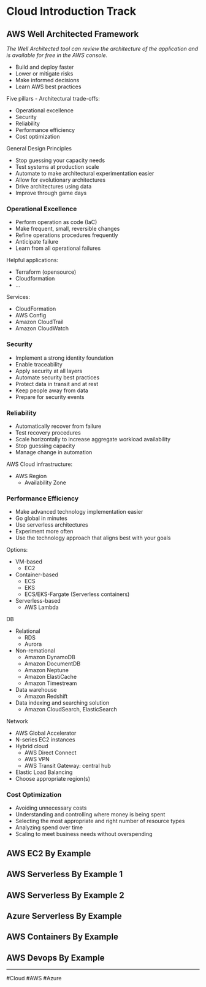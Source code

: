 # Cloud Introduction Track
## AWS Well Architected Framework
*The Well Architected tool can review the architecture of the application and is available for free in the AWS console.*

- Build and deploy faster
- Lower or mitigate risks
- Make informed decisions
- Learn AWS best practices

Five pillars - Architectural trade-offs:
- Operational excellence
- Security
- Reliability
- Performance efficiency
- Cost optimization

General Design Principles
- Stop guessing your capacity needs
- Test systems at production scale
- Automate to make architectural experimentation easier
- Allow for evolutionary architectures
- Drive architectures using data
- Improve through game days

### Operational Excellence
- Perform operation as code (IaC)
- Make frequent, small, reversible changes
- Refine operations procedures frequently
- Anticipate failure
- Learn from all operational failures

Helpful applications:
- Terraform (opensource)
- Cloudformation
- ...

Services:
- CloudFormation
- AWS Config
- Amazon CloudTrail
- Amazon CloudWatch

### Security
- Implement a strong identity foundation
- Enable traceability
- Apply security at all layers
- Automate security best practices
- Protect data in transit and at rest
- Keep people away from data
- Prepare for security events

### Reliability
- Automatically recover from failure
- Test recovery procedures
- Scale horizontally to increase aggregate workload availability
- Stop guessing capacity
- Manage change in automation

AWS Cloud infrastructure:
- AWS Region
	- Availability Zone

### Performance Efficiency
- Make advanced technology implementation easier
- Go global in minutes
- Use serverless architectures
- Experiment more often
- Use the technology approach that aligns best with your goals

Options:
- VM-based
	- EC2
- Container-based
	- ECS
	- EKS
	- ECS/EKS-Fargate (Serverless containers)
- Serverless-based
	- AWS Lambda

DB
- Relational
	- RDS
	- Aurora
- Non-remational
	- Amazon DynamoDB
	- Amazon DocumentDB
	- Amazon Neptune
	- Amazon ElastiCache
	- Amazon Timestream
- Data warehouse
	- Amazon Redshift
- Data indexing and searching solution
	- Amazon CloudSearch, ElasticSearch

Network
- AWS Global Accelerator
- N-series EC2 instances
- Hybrid cloud
	- AWS Direct Connect
	- AWS VPN
	- AWS Transit Gateway: central hub
- Elastic Load Balancing
- Choose appropriate region(s)

### Cost Optimization
- Avoiding unnecessary costs
- Understanding and controlling where money is being spent
- Selecting the most appropriate and right number of resource types
- Analyzing spend over time
- Scaling to meet business needs without overspending

## AWS EC2 By Example

## AWS Serverless By Example 1

## AWS Serverless By Example 2

## Azure Serverless By Example

## AWS Containers By Example

## AWS Devops By Example



---
#Cloud #AWS #Azure